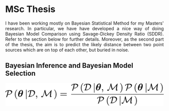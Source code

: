 <h1>MSc Thesis</h1>

<section>
	<p align="justify">I have been working mostly on Bayesian Statistical Method for my Masters' research. In particular, we have have developed a nice way of doing Bayesian Model Comparison using Savage-Dickey Density Ratio (SDDR). Refer to the section below for further details. Moreover, as the second part of the thesis, the aim is to predict the likely distance between two point sources which are on top of each other, but buried in noise.</a></p>

## Bayesian Inference and Bayesian Model Selection

<p align="center"><img src="Figures/bayes_inf.png" alt="bayes_inf"></p>

<section>
	<p align="justify"> <a></p>


<!--
This is a comment

 width="600" height="100"
* * * *

## Link to File and Webpage

Link to another file in GitHub itself: [myFileName](Thesis/simple_ref.md)

Link to arXiv for example: [arXiv](http://arxiv.org/)

* * * *

## Font Format

_This creates italic text_

__Whereas this creates bold texts__

* * * *
-->






